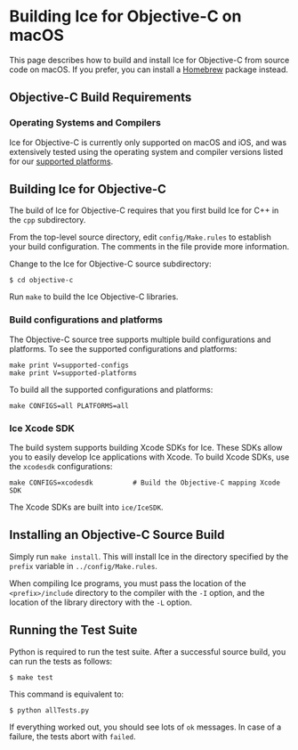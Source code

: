 # Building Ice for Objective-C on macOS

This page describes how to build and install Ice for Objective-C from source
code on macOS. If you prefer, you can install a [Homebrew][1] package instead.

## Objective-C Build Requirements

### Operating Systems and Compilers

Ice for Objective-C is currently only supported on macOS and iOS, and was
extensively tested using the operating system and compiler versions listed for
our [supported platforms][2].

## Building Ice for Objective-C

The build of Ice for Objective-C requires that you first build Ice for C++ in the
`cpp` subdirectory.

From the top-level source directory, edit `config/Make.rules` to establish your
build configuration. The comments in the file provide more information.

Change to the Ice for Objective-C source subdirectory:

    $ cd objective-c

Run `make` to build the Ice Objective-C libraries.

### Build configurations and platforms

The Objective-C source tree supports multiple build configurations and platforms.
To see the supported configurations and platforms:

    make print V=supported-configs
    make print V=supported-platforms

To build all the supported configurations and platforms:

    make CONFIGS=all PLATFORMS=all

### Ice Xcode SDK

The build system supports building Xcode SDKs for Ice. These SDKs allow you to
easily develop Ice applications with Xcode. To build Xcode SDKs, use the
`xcodesdk` configurations:

    make CONFIGS=xcodesdk          # Build the Objective-C mapping Xcode SDK

The Xcode SDKs are built into `ice/IceSDK`.

## Installing an Objective-C Source Build

Simply run `make install`. This will install Ice in the directory specified by
the `prefix` variable in `../config/Make.rules`.

When compiling Ice programs, you must pass the location of the
`<prefix>/include` directory to the compiler with the `-I` option, and the
location of the library directory with the `-L` option.

## Running the Test Suite

Python is required to run the test suite. After a successful source build, you
can run the tests as follows:

    $ make test

This command is equivalent to:

    $ python allTests.py

If everything worked out, you should see lots of `ok` messages. In case of a
failure, the tests abort with `failed`.

[1]: https://doc.zeroc.com/display/Ice37/Using+the+macOS+Binary+Distribution
[2]: https://doc.zeroc.com/display/Ice37/Supported+Platforms+for+Ice+3.7.0
